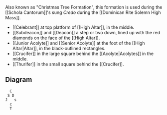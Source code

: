 Also known as "Christmas Tree Formation", this formation is used during the [[Schola Cantorum]]'s sung _Credo_ during the [[Dominican Rite Solemn High Mass]].

- [[Celebrant]] at top platform of [[High Altar]], in the middle.
- [[Subdeacon]] and [[Deacon]] a step or two down, lined up with the red diamonds on the face of the [[High Altar]].
- [[Junior Acolyte]] and [[Senior Acolyte]] at the foot of the [[High Altar|Altar]], in the black-outlined rectangles.
- [[Crucifer]] in the large square behind the [[Acolyte|Acolytes]] in the middle.
- [[Thurifer]] in the small square behind the [[Crucifer]].

## Diagram
```
  C
 S D
J   s
  c
  T
```